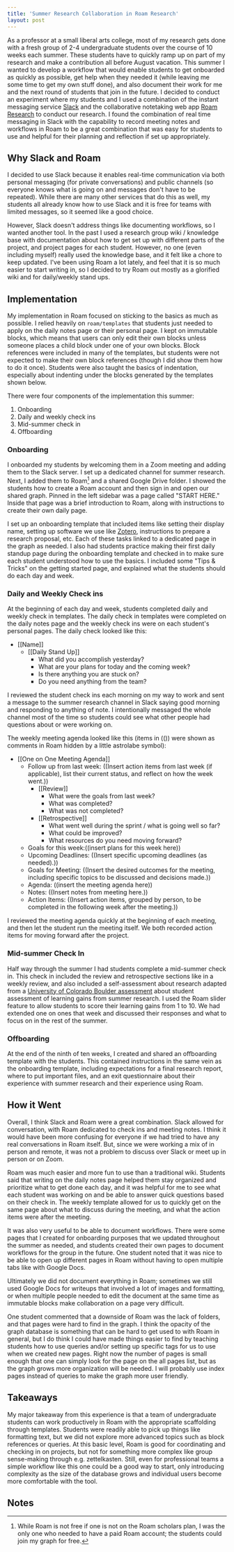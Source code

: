 ```yaml
---
title: 'Summer Research Collaboration in Roam Research'
layout: post
---
```


As a professor at a small liberal arts college, most of my research gets done with a fresh group of 2-4 undergraduate students over the course of 10 weeks each summer. These students have to quickly ramp up on part of my research and make a contribution all before August vacation. This summer I wanted to develop a workflow that would enable students to get onboarded as quickly as possible, get help when they needed it (while leaving me some time to get my own stuff done), and also document their work for me and the next round of students that join in the future. I decided to conduct an experiment where my students and I used a combination of the instant messaging service [Slack](https://slack.com/) and the collaborative notetaking web app [Roam Research](https://roamresearch.com/) to conduct our research. I found the combination of real time messaging in Slack with the capability to record meeting notes and workflows in Roam to be a great combination that was easy for students to use and helpful for their planning and reflection if set up appropriately. 

## Why Slack and Roam
I decided to use Slack because it enables real-time communication via both personal messaging (for private conversations) and public channels (so everyone knows what is going on and messages don't have to be repeated). While there are many other services that do this as well, my students all already know how to use Slack and it is free for teams with limited messages, so it seemed like a good choice.

However, Slack doesn't address things like documenting workflows, so I wanted another tool. In the past I used a research group wiki / knowledge base with documentation about how to get set up with different parts of the project, and project pages for each student. However, no one (even including myself) really used the knowledge base, and it felt like a chore to keep updated. I've been using Roam a lot lately, and feel that it is so much easier to start writing in, so I decided to try Roam out mostly as a glorified wiki and for daily/weekly stand ups. 

## Implementation
My implementation in Roam focused on sticking to the basics as much as possible. I relied heavily on `roam/templates` that students just needed to apply on the daily notes page or their personal page. I kept on immutable blocks, which means that users can only edit their own blocks unless someone places a child block under one of your own blocks. Block references were included in many of the templates, but students were not expected to make their own block references (though I did show them how to do it once). Students were also taught the basics of indentation, especially about indenting under the blocks generated by the templates shown below.

There were four components of the implementation this summer:
1. Onboarding
2. Daily and weekly check ins
3. Mid-summer check in
4. Offboarding

### Onboarding
I onboarded my students by welcoming them in a Zoom meeting and adding them to the Slack server. I set up a dedicated channel for summer research. Next, I added them to Roam[^1] and a shared Google Drive folder. I showed the students how to create a Roam account and then sign in and open our shared graph. Pinned in the left sidebar was a page called "START HERE." Inside that page was a brief introduction to Roam, along with instructions to create their own daily page. 

I set up an onboarding template that included items like setting their display name, setting up software we use like [Zotero](https://www.zotero.org/), instructions to prepare a research proposal, etc. Each of these tasks linked to a dedicated page in the graph as needed. I also had students practice making their first daily standup page during the onboarding template and checked in to make sure each student understood how to use the basics. I included some "Tips & Tricks" on the getting started page, and explained what the students should do each day and week.

### Daily and Weekly Check ins
At the beginning of each day and week, students completed daily and weekly check in templates. The daily check in templates were completed on the daily notes page and the weekly check ins were on each student's personal pages. The daily check looked like this: 

- [[Name]]
	-   [[Daily Stand Up]]
        -   What did you accomplish yesterday?
        -   What are your plans for today and the coming week?
        -   Is there anything you are stuck on?
        -   Do you need anything from the team?

I reviewed the student check ins each morning on my way to work and sent a message to the summer research channel in Slack saying good morning and responding to anything of note. I intentionally messaged the whole channel most of the time so students could see what other people had questions about or were working on.

The weekly meeting agenda looked like this (items in (()) were shown as comments in Roam hidden by a little astrolabe symbol):

-   [[One on One Meeting Agenda]]
    -   Follow up from last week: ((Insert action items from last week (if applicable), list their current status, and reflect on how the week went.))
        -   [[Review]]
            -   What were the goals from last week?
            -   What was completed?
            -   What was not completed?
        -   [[Retrospective]]
            -   What went well during the sprint / what is going well so far?
            -   What could be improved?
            -   What resources do you need moving forward?
    -   Goals for this week:((insert plans for this week here))   
    -   Upcoming Deadlines: ((Insert specific upcoming deadlines (as needed).))
    -   Goals for Meeting: ((Insert the desired outcomes for the meeting, including specific topics to be discussed and decisions made.))
    -   Agenda: ((insert the meeting agenda here))
    -   Notes: ((Insert notes from meeting here.))
    -   Action Items: ((Insert action items, grouped by person, to be completed in the following week after the meeting.))

I reviewed the meeting agenda quickly at the beginning of each meeting, and then let the student run the meeting itself. We both recorded action items for moving forward after the project.

### Mid-summer Check In
Half way through the summer I had students complete a mid-summer check in. This check in included the review and retrospective sections like in a weekly review, and also included a self-assessment about research adapted from a [University of Colorado Boulder assessment](https://www.colorado.edu/eer/sites/default/files/attached-files/urssa_master_reviewcopy.pdf) about student assessment of learning gains from summer research. I used the Roam slider feature to allow students to score their learning gains from 1 to 10. We had extended one on ones that week and discussed their responses and what to focus on in the rest of the summer.

### Offboarding
At the end of the ninth of ten weeks, I created and shared an offboarding template with the students. This contained instructions in the same vein as the onboarding template, including expectations for a final research report, where to put important files, and an exit questionnaire about their experience with summer research and their experience using Roam. 

## How it Went
Overall, I think Slack and Roam were a great combination. Slack allowed for conversation, with Roam dedicated to check ins and meeting notes. I think it would have been more confusing for everyone if we had tried to have any real conversations in Roam itself. But, since we were working a mix of in person and remote, it was not a problem to discuss over Slack or meet up in person or on Zoom.

Roam was much easier and more fun to use than a traditional wiki. Students said that writing on the daily notes page helped them stay organized and prioritize what to get done each day, and it was helpful for me to see what each student was working on and be able to answer quick questions based on their check in. The weekly template allowed for us to quickly get on the same page about what to discuss during the meeting, and what the action items were after the meeting. 

It was also very useful to be able to document workflows. There were some pages that I created for onboarding purposes that we updated throughout the summer as needed, and students created their own pages to document workflows for the group in the future. One student noted that it was nice to be able to open up different pages in Roam without having to open multiple tabs like with Google Docs. 

Ultimately we did not document everything in Roam; sometimes we still used Google Docs for writeups that involved a lot of images and formatting, or when multiple people needed to edit the document at the same time as immutable blocks make collaboration on a page very difficult.

One student commented that a downside of Roam was the lack of folders, and that pages were hard to find in the graph. I think the opacity of the graph database is something that can be hard to get used to with Roam in general, but I do think I could have made things easier to find by teaching students how to use queries and/or setting up specific tags for us to use when we created new pages. Right now the number of pages is small enough that one can simply look for the page on the all pages list, but as the graph grows more organization will be needed. I will probably use index pages instead of queries to make the graph more user friendly.

## Takeaways
My major takeaway from this experience is that a team of undergraduate students can work productively in Roam with the appropriate scaffolding through templates. Students were readily able to pick up things like formatting text, but we did not explore more advanced topics such as block references or queries. At this basic level, Roam is good for coordinating and checking in on projects, but not for something more complex like group sense-making through e.g. zettelkasten. Still, even for professional teams a simple workflow like this one could be a good way to start, only introducing complexity as the size of the database grows and individual users become more comfortable with the tool.

## Notes
[^1]: While Roam is not free if one is not on the Roam scholars plan, I was the only one who needed to have a paid Roam account; the students could join my graph for free.